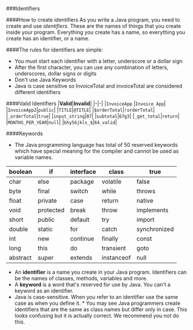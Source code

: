 <!--djw: done-->
<!--ajh: done-->
###Identifiers

####How to create identifiers
As you write a Java program, you need to create and use <em>identifiers</em>. These are the names of things that you create inside your program. Everything you create has a name, so everything you create has an identifier, or a name.

####The rules for identifiers are simple:
* You must start each identifier with a letter, underscore or a dollar sign
* After the first character, you can use any combination of letters, underscores, dollar signs or digits
* Don't use Java Keywords
* Java is case sensitive so InvoiceTotal and invoiceTotal are considered different identifiers

####Valid Identifiers
|**Valid**|**Invalid**|
|-|-|
|```InvoiceApp``` |```Invoice App```|
|```InvoiceApp2```|```public```|
|```TITLE```|```@TITLE```|
|```$orderTotal```|```!orderTotal```|
|```_orderTotal```|```true```|
|```input_string```|```87```|
|```subtotal```|```67g3```|
|```_get_total```|```return```|
|```MONTHS_PER_YEAR```|```null```|
|```bhy56jkls_$```|```64_valid```|



####Keywords
* The Java programming language has total of 50 reserved keywords which have special meaning for the compiler and cannot be used as variable names. 
 


|boolean|if|interface|class|true|
|-|-|-|-|-|
|char|else|package|volatile|false|
|byte|final|switch|while|throws|
|float|private|case|return|native|
|void|protected|break|throw|implements|
|short|public|default|try|import|
|double|static|for|catch|synchronized|
|int|new|continue|finally|const|
|long|this|do|transient|goto|
|abstract|super|extends|instanceof|null|


* An **identifier** is a name you create in your Java program. Identifiers can be the names of classes, methods, variables and more.
* A **keyword** is a word that's reserved for use by  Java. You can't a keyword as an identifier.
* Java is case-sensitive. When you refer to an identifier use the same case as when you define it. * You may see Java programmers create identifiers that are the same as class names but differ only in case. This looks confusing but it is actually correct. We recommend you not do this.
